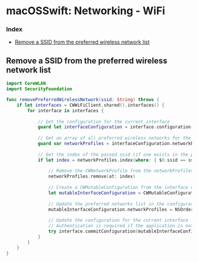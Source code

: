 # macOSSwift: Networking - WiFi

### Index

* [Remove a SSID from the preferred wireless network list](https://github.com/erikberglund/macOSSwift/blob/master/macOSSwift_Networking-WiFi.md#remove-a-ssid-from-the-preferred-wireless-network-list)

## Remove a SSID from the preferred wireless network list

```swift
import CoreWLAN
import SecurityFoundation

func removePreferredWirelessNetwork(ssid: String) throws {
	if let interfaces = CWWiFiClient.shared().interfaces() {
		for interface in interfaces {
			
			// Get the configuration for the current interface
			guard let interfaceConfiguration = interface.configuration() else { continue }
			
			// Get an array of all preferred wireless networks for the current interface
			guard var networkProfiles = interfaceConfiguration.networkProfiles.array as? [CWNetworkProfile] else { continue }
			
			// Get the index of the passed ssid (if one exists in the preferred wireless networks array)
			if let index = networkProfiles.index(where: { $0.ssid == ssid }) {
			
				// Remove the CWNetworkProfile from the networkProfiles array
				networkProfiles.remove(at: index)
				
				// Create a CWMutableConfiguration from the interface configuration
				let mutableInterfaceConfiguration = CWMutableConfiguration(configuration: interfaceConfiguration)
				
				// Update the preferred networks list in the configuration
				mutableInterfaceConfiguration.networkProfiles = NSOrderedSet(array: networkProfiles)
				
				// Update the configuration for the current interface
				// Authentication is required if the application is not running as root
				try interface.commitConfiguration(mutableInterfaceConfiguration, authorization: nil)
			}
		}
	}
}
```
